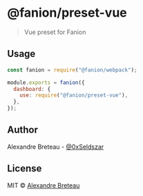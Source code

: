 # @fanion/preset-vue

> Vue preset for Fanion

## Usage

```javascript
const fanion = require("@fanion/webpack");

module.exports = fanion({
  dashboard: {
    use: require("@fanion/preset-vue"),
  },
});
```

## Author

Alexandre Breteau - [@0xSeldszar](https://twitter.com/0xSeldszar)

## License

MIT © [Alexandre Breteau](https://seldszar.fr)
